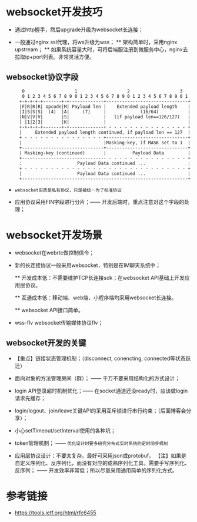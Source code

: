# websocket开发技巧

* 通过http握手，然后upgrade升级为websocket长连接；

* 一般通过nginx ssl代理，将ws升级为wss；
  ** 架构简单时，采用nginx upstream；
  ** 如果系统容量大时，可将后端服注册到微服务中心，nginx去拉取ip+port列表。非常灵活方便。

## websocket协议字段

```
      0                   1                   2                   3
      0 1 2 3 4 5 6 7 8 9 0 1 2 3 4 5 6 7 8 9 0 1 2 3 4 5 6 7 8 9 0 1
     +-+-+-+-+-------+-+-------------+-------------------------------+
     |F|R|R|R| opcode|M| Payload len |    Extended payload length    |
     |I|S|S|S|  (4)  |A|     (7)     |             (16/64)           |
     |N|V|V|V|       |S|             |   (if payload len==126/127)   |
     | |1|2|3|       |K|             |                               |
     +-+-+-+-+-------+-+-------------+ - - - - - - - - - - - - - - - +
     |     Extended payload length continued, if payload len == 127  |
     + - - - - - - - - - - - - - - - +-------------------------------+
     |                               |Masking-key, if MASK set to 1  |
     +-------------------------------+-------------------------------+
     | Masking-key (continued)       |          Payload Data         |
     +-------------------------------- - - - - - - - - - - - - - - - +
     :                     Payload Data continued ...                :
     + - - - - - - - - - - - - - - - - - - - - - - - - - - - - - - - +
     |                     Payload Data continued ...                |
     +---------------------------------------------------------------+
```

* `websocket实质是私有协议，只是被统一为了标准协议`

* 应用协议采用FIN字段进行分片；—— 开发后端时，重点注意对这个字段的处理；

# websocket开发场景

* websocket在webrtc做控制信令；

* 新的长连接协议一般采用websocket，特别是在IM聊天系统中；

  ** 开发成本低：不需要维护TCP长连接sdk；在websocket API基础上开发应用层协议。
  
  ** 互通成本低：移动端、web端、小程序端均采用websocket长连接。
  
  ** websocket API接口简单。

* wss-flv websocket传输媒体协议flv；
  
## websocket开发的关键

  * 【重点】链接状态管理机制；（disconnect, conencting, connected等状态跃迁）
  
  * 面向对象的方法管理房间（群）； —— 千万不要采用结构化的方式设计；

  * login API登录超时机制优化；—— 在socket通道还没ready时，应该做login请求先缓存；
  
  * login/logout、join/leave关键API的采用互斥锁进行串行约束；（后面博客会分享）；
  
  * 小心setTimeout/setInterval使用的各种坑；
  
  * token管理机制； —— `优化设计时要多研究分布式实时系统的定时同步机制`

  * 应用层协议设计：不要太复杂。最好可采用json或protobuf。
    【注】如果是自定义序列化、反序列化，而没有对应的成熟序列化工具，需要手写序列化、反序列； —— 开发效率非常低；所以尽量采用通用简单的序列化方式。
  
# 参考链接

* https://tools.ietf.org/html/rfc6455
